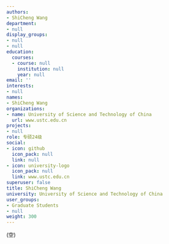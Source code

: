 ```yaml
---
authors:
- ShiCheng Wang
department:
- null
display_groups:
- null
- null
education:
  courses:
  - course: null
    institution: null
    year: null
email: ''
interests:
- null
names:
- ShiCheng Wang
organizations:
- name: University of Science and Technology of China
  url: www.ustc.edu.cn
projects:
- null
role: 专硕24级
social:
- icon: github
  icon_pack: null
  link: null
- icon: university-logo
  icon_pack: null
  link: www.ustc.edu.cn
superuser: false
title: ShiCheng Wang
university: University of Science and Technology of China
user_groups:
- Graduate Students
- null
weight: 300
---
```


(空)
